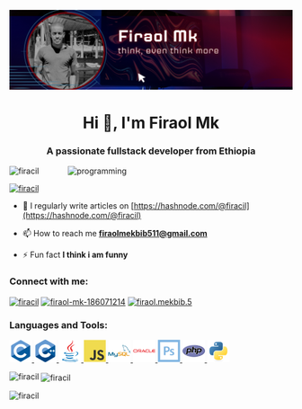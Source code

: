 ![logo](https://github.com/firacil/firacil/blob/main/fira.png)
<h1 align="center">Hi 👋, I'm Firaol Mk</h1>
<h3 align="center">A passionate fullstack developer from Ethiopia</h3>

<img align = "right" alt="programming" width="400" src="https://media2.giphy.com/media/RbDKaczqWovIugyJmW/giphy.gif">

<p align="left"> <img src="https://komarev.com/ghpvc/?username=firacil&label=Profile%20views&color=0e75b6&style=flat" alt="firacil" /> </p>

<p align="left"> <a href="https://twitter.com/firacil" target="blank"><img src="https://img.shields.io/twitter/follow/firacil?logo=twitter&style=for-the-badge" alt="firacil" /></a> </p>

- 📝 I regularly write articles on [https://hashnode.com/@firacil](https://hashnode.com/@firacil)

- 📫 How to reach me **firaolmekbib511@gmail.com**

- ⚡ Fun fact **I think i am funny**

<h3 align="left">Connect with me:</h3>
<p align="left">
<a href="https://twitter.com/firacil" target="blank"><img align="center" src="https://raw.githubusercontent.com/rahuldkjain/github-profile-readme-generator/master/src/images/icons/Social/twitter.svg" alt="firacil" height="30" width="40" /></a>
<a href="https://linkedin.com/in/firaol-mk-186071214" target="blank"><img align="center" src="https://raw.githubusercontent.com/rahuldkjain/github-profile-readme-generator/master/src/images/icons/Social/linked-in-alt.svg" alt="firaol-mk-186071214" height="30" width="40" /></a>
<a href="https://fb.com/firaol.mekbib.5" target="blank"><img align="center" src="https://raw.githubusercontent.com/rahuldkjain/github-profile-readme-generator/master/src/images/icons/Social/facebook.svg" alt="firaol.mekbib.5" height="30" width="40" /></a>
</p>

<h3 align="left">Languages and Tools:</h3>
<p align="left"> <a href="https://www.cprogramming.com/" target="_blank" rel="noreferrer"> <img src="https://raw.githubusercontent.com/devicons/devicon/master/icons/c/c-original.svg" alt="c" width="40" height="40"/> </a> <a href="https://www.w3schools.com/cpp/" target="_blank" rel="noreferrer"> <img src="https://raw.githubusercontent.com/devicons/devicon/master/icons/cplusplus/cplusplus-original.svg" alt="cplusplus" width="40" height="40"/> </a> <a href="https://www.java.com" target="_blank" rel="noreferrer"> <img src="https://raw.githubusercontent.com/devicons/devicon/master/icons/java/java-original.svg" alt="java" width="40" height="40"/> </a> <a href="https://developer.mozilla.org/en-US/docs/Web/JavaScript" target="_blank" rel="noreferrer"> <img src="https://raw.githubusercontent.com/devicons/devicon/master/icons/javascript/javascript-original.svg" alt="javascript" width="40" height="40"/> </a> <a href="https://www.mysql.com/" target="_blank" rel="noreferrer"> <img src="https://raw.githubusercontent.com/devicons/devicon/master/icons/mysql/mysql-original-wordmark.svg" alt="mysql" width="40" height="40"/> </a> <a href="https://www.oracle.com/" target="_blank" rel="noreferrer"> <img src="https://raw.githubusercontent.com/devicons/devicon/master/icons/oracle/oracle-original.svg" alt="oracle" width="40" height="40"/> </a> <a href="https://www.photoshop.com/en" target="_blank" rel="noreferrer"> <img src="https://raw.githubusercontent.com/devicons/devicon/master/icons/photoshop/photoshop-line.svg" alt="photoshop" width="40" height="40"/> </a> <a href="https://www.php.net" target="_blank" rel="noreferrer"> <img src="https://raw.githubusercontent.com/devicons/devicon/master/icons/php/php-original.svg" alt="php" width="40" height="40"/> </a> <a href="https://www.python.org" target="_blank" rel="noreferrer"> <img src="https://raw.githubusercontent.com/devicons/devicon/master/icons/python/python-original.svg" alt="python" width="40" height="40"/> </a> </p>

<p><img align="left" src="https://github-readme-stats.vercel.app/api/top-langs?username=firacil&show_icons=true&locale=en&layout=compact" alt="firacil" /></p>

<p>&nbsp;<img align="center" src="https://github-readme-stats.vercel.app/api?username=firacil&show_icons=true&locale=en" alt="firacil" /></p>

<p><img align="center" src="https://github-readme-streak-stats.herokuapp.com/?user=firacil&" alt="firacil" /></p>
